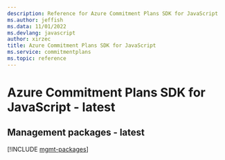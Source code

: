 ```yaml
---
description: Reference for Azure Commitment Plans SDK for JavaScript
ms.author: jeffish
ms.data: 11/01/2022
ms.devlang: javascript
author: xirzec
title: Azure Commitment Plans SDK for JavaScript
ms.service: commitmentplans
ms.topic: reference
---
```

# Azure Commitment Plans SDK for JavaScript - latest

## Management packages - latest
[!INCLUDE [mgmt-packages](commitment-plans-mgmt-index.md)]